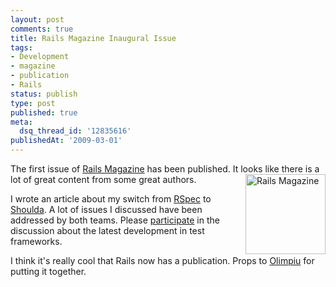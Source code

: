 ```yaml
---
layout: post
comments: true
title: Rails Magazine Inaugural Issue
tags:
- Development
- magazine
- publication
- Rails
status: publish
type: post
published: true
meta:
  dsq_thread_id: '12835616'
publishedAt: '2009-03-01'
---
```


The first issue of [Rails Magazine](https://railsmagazine.com/) has been published. It looks like there is a lot of great content from some great authors.<a href="https://www.railsmagazine.com"><img src="https://www.enlightsolutions.com/wp-content/uploads/2009/03/0991c5b2-d79e-4187-9adf-c099aa015d4e.jpg" alt="Rails Magazine" border="0" width="128" height="128" align="right" style="padding-left: 10px" /></a>

I wrote an article about my switch from [RSpec](https://www.rspec.info) to [Shoulda](https://thoughtbot.com/projects/shoulda). A lot of issues I discussed have been addressed by both teams. Please [participate](https://railsmagazine.com/forums/2/topics/22) in the discussion about the latest development in test frameworks.

I think it's really cool that Rails now has a publication. Props to [Olimpiu](https://www.workingwithrails.com/person/15666-olimpiu-metiu) for putting it together.
